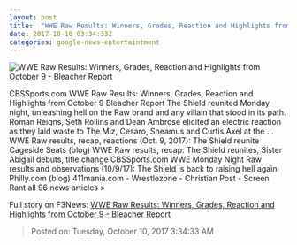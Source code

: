 ```yaml
---
layout: post
title:  "WWE Raw Results: Winners, Grades, Reaction and Highlights from October 9 - Bleacher Report"
date: 2017-10-10 03:34:33Z
categories: google-news-entertaintment
---
```


![WWE Raw Results: Winners, Grades, Reaction and Highlights from October 9 - Bleacher Report](https://img.bleacherreport.net/img/images/photos/003/700/514/3969cf3f611b3a3c1a528c17e0389bff_crop_exact.jpg?w=1200&h=1200&q=75)

CBSSports.com WWE Raw Results: Winners, Grades, Reaction and Highlights from October 9 Bleacher Report The Shield reunited Monday night, unleashing hell on the Raw brand and any villain that stood in its path. Roman Reigns, Seth Rollins and Dean Ambrose elicited an electric reaction as they laid waste to The Miz, Cesaro, Sheamus and Curtis Axel at the ... WWE Raw results, recap, reactions (Oct. 9, 2017): The Shield reunite Cageside Seats (blog) WWE Raw results, recap: The Shield reunites, Sister Abigail debuts, title change CBSSports.com WWE Monday Night Raw results and observations (10/9/17): The Shield is back to raising hell again Philly.com (blog) 411mania.com - Wrestlezone - Christian Post - Screen Rant all 96 news articles »


Full story on F3News: [WWE Raw Results: Winners, Grades, Reaction and Highlights from October 9 - Bleacher Report](http://www.f3nws.com/n/ueQQSH)

> Posted on: Tuesday, October 10, 2017 3:34:33 AM
